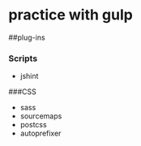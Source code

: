 # practice with gulp

##plug-ins
### Scripts
- jshint

###CSS
- sass
- sourcemaps
- postcss
- autoprefixer
